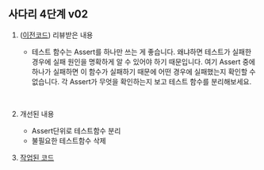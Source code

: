 ## 사다리 4단계 v02

1. ([이전코드](https://github.com/JeongHoonkr/Studying-Record/blob/master/Study/%EC%82%AC%EB%8B%A4%EB%A6%AC%EA%B2%8C%EC%9E%84%204%EB%8B%A8%EA%B3%84%20v01.md)) 리뷰받은 내용

   - 테스트 함수는 Assert를 하나만 쓰는 게 좋습니다. 왜냐하면 테스트가 실패한 경우에 실패 원인을 명확하게 알 수 있어야 하기 때문입니다.
     여기 Assert 중에 하나가 실패하면 이 함수가 실패하기 때문에 어떤 경우에 실패했는지 확인할 수 없습니다.
     각 Assert가 무엇을 확인하는지 보고 테스트 함수를 분리해보세요.

     ​

2. 개선된 내용

   - Assert단위로 테스트함수 분리
   - 불필요한 테스트함수 삭제



3. [작업된 코드](https://github.com/JeongHoonkr/swift-laddergame/tree/66bc965c6e5273d5011466f0832dd588c7f42ce9/LadderGame/LadderGame)